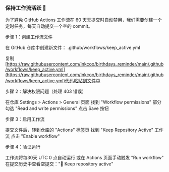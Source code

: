 ###  保持工作流活跃 🔄

为了避免 GitHub Actions 工作流在 60 天无提交时自动禁用，我们需要创建一个定时任务，每天自动提交一个空的 commit。

步骤 1：创建工作流文件

在 GitHub 仓库中创建新文件：
.github/workflows/keep_active.yml


复制[https://raw.githubusercontent.com/inkcoo/birthdays_reminder/main/.github/workflows/keep_active.yml](https://raw.githubusercontent.com/inkcoo/birthdays_reminder/main/.github/workflows/keep_active.yml)代码粘贴到文件中

步骤 2：解决权限问题（处理 403 错误）

在仓库 Settings > Actions > General 页面
找到 "Workflow permissions" 部分
​勾选​ "Read and write permissions"
点击 Save 按钮

步骤 3：启用工作流

提交文件后，转到仓库的 "Actions" 标签页
找到 "Keep Repository Active" 工作流
点击 "Enable workflow"

步骤 4：验证运行

工作流将每30天 UTC 0 点自动运行
或在 Actions 页面手动触发 "Run workflow"
在提交历史中查看空提交："🤖 Keep repository active"
